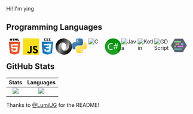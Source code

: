 Hi! I'm ying<br>
<!-- <img src="https://komarev.com/ghpvc/?username=LumiUG"> -->

## Programming Languages

<a href="https://www.w3.org/html">
	<img align=left alt="HTML W3Schools" width="44px" src="https://github.com/LumiUG/LumiUG/blob/main/images/html5.svg"/>
</a>
<a href="https://developer.mozilla.org/docs/Web/JavaScript">
	<img align=left alt="Javascript" width="44px" src="https://github.com/LumiUG/LumiUG/blob/main/images/javascript.svg"/>
</a>
<a href="https://www.w3schools.com/css">
	<img align=left alt="CSS" width="44px" src="https://github.com/LumiUG/LumiUG/blob/main/images/css.svg"/>
</a>
<a href="https://www.json.org/json-es.html">
	<img align=left alt="Json" width="44px" src="https://github.com/LumiUG/LumiUG/blob/main/images/json.svg"/>
</a>
<a href="https://www.python.org">
	<img align=left alt="Python" width="44px" src="https://github.com/LumiUG/LumiUG/blob/main/images/python.svg"/>
</a>
<a href="https://en.wikipedia.org/wiki/C_(programming_language)">
	<img align=left alt="C" width="44px" src="https://upload.wikimedia.org/wikipedia/commons/thumb/1/18/C_Programming_Language.svg/1853px-C_Programming_Language.svg.png"/>
</a>
<a href="https://learn.microsoft.com/es-es/dotnet/csharp">
	<img align=left alt="C# (a bit)" width="44px" src="https://github.com/LumiUG/LumiUG/blob/main/images/csharp.png"/>
</a>
<!-- <a href="https://wikipedia.org/wiki/C%2B%2B">
	<img align=left alt="C++" width="44px" src="https://github.com/LumiUG/LumiUG/blob/main/images/cpp.svg"/>
</a> -->

<a href="https://www.java.com/en/">
	<img align=left alt="Java" width="44px" src="https://www.citypng.com/public/uploads/preview/hd-java-logo-transparent-background-701751694771845zainlxmlfo.png"/>
</a>
<a href="https://kotlinlang.org/">
	<img align=left alt="Kotlin" width="44px" src="https://seeklogo.com/images/K/kotlin-logo-30C1970B05-seeklogo.com.png"/>
</a>
<a href="https://gdscript.com/">
	<img align=left alt="GDScript" width="44px" src="https://upload.wikimedia.org/wikipedia/commons/6/6a/Godot_icon.svg"/>
</a>
<a href="https://minecraft.fandom.com/wiki/Function_(Java_Edition)">
	<img align=left alt="MCFunction" width="44px" src="https://github.com/LumiUG/LumiUG/blob/main/images/mcfunction.png"/>
</a>
<!-- <a href="https://git-scm.com">
	<img align=left alt="Git" width="44px" src="https://github.com/LumiUG/LumiUG/blob/main/images/git.svg"/>
</a> -->
<!-- <a href="https://unity.com">
	<img align=left alt="Unity" width="44px" src="https://github.com/LumiUG/LumiUG/blob/main/images/unity.png"/>
</a>
<a href="https://www.unrealengine.com">
	<img align=left alt="Unreal Engine" width="44px" src="https://github.com/LumiUG/LumiUG/blob/main/images/unreal.svg"/>
</a>
<a href="https://en.wikipedia.org/wiki/Bash_(Unix_shell)">
	<img align=left alt="Bash" width="44px" src="https://github.com/LumiUG/LumiUG/blob/main/images/bash.png"/>
</a>--><br><br> 

## GitHub Stats
| Stats | Languages |
| :---: | :---: |
| <img src="https://github-readme-stats.vercel.app/api?username=yingsonic&title_color=DA7885&text_color=E1B2A2&show_icons=true&icon_color=BB8470&bg_color=170F0C&hide_border=true&locale=en"><br> | <img src="https://github-readme-stats.vercel.app/api/top-langs?username=yingsonic&theme=gruvbox&show_icons=true&hide_border=true&locale=en&layout=compact"> |

<p>
    Thanks to <a href=https://github.com/LumiUG>@LumiUG</a> for the README!
</p>
